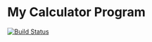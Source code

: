 # My Calculator Program
[![Build Status](https://app.travis-ci.com/NikitaGaikwad01/calculator_example.svg?branch=main)](https://app.travis-ci.com/github/NikitaGaikwad01/calculator_example)
